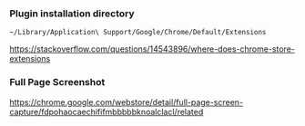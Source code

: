 ### Plugin installation directory

```
~/Library/Application\ Support/Google/Chrome/Default/Extensions
```

https://stackoverflow.com/questions/14543896/where-does-chrome-store-extensions


### Full Page Screenshot

https://chrome.google.com/webstore/detail/full-page-screen-capture/fdpohaocaechififmbbbbbknoalclacl/related